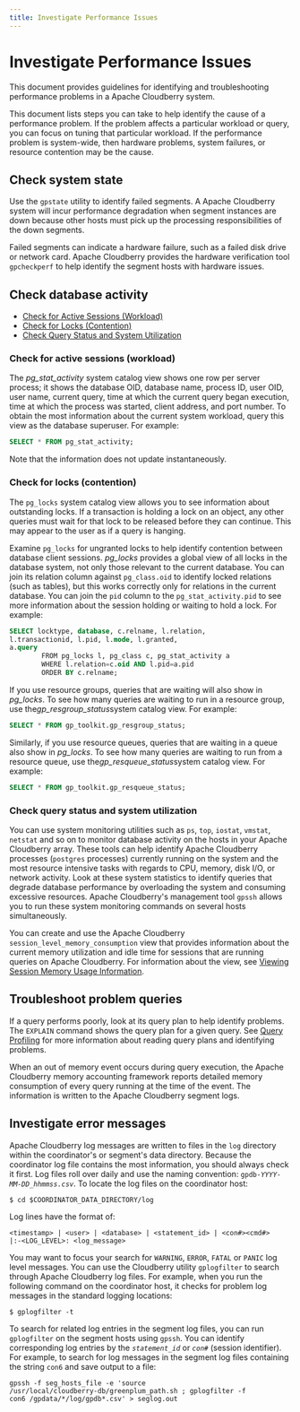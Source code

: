 ```yaml
---
title: Investigate Performance Issues
---
```


# Investigate Performance Issues

This document provides guidelines for identifying and troubleshooting performance problems in a Apache Cloudberry system.

This document lists steps you can take to help identify the cause of a performance problem. If the problem affects a particular workload or query, you can focus on tuning that particular workload. If the performance problem is system-wide, then hardware problems, system failures, or resource contention may be the cause.

## Check system state

Use the `gpstate` utility to identify failed segments. A Apache Cloudberry system will incur performance degradation when segment instances are down because other hosts must pick up the processing responsibilities of the down segments.

Failed segments can indicate a hardware failure, such as a failed disk drive or network card. Apache Cloudberry provides the hardware verification tool `gpcheckperf` to help identify the segment hosts with hardware issues.

## Check database activity

- [Check for Active Sessions (Workload)](#check-for-active-sessions-workload)
- [Check for Locks (Contention)](#check-for-locks-contention)
- [Check Query Status and System Utilization](#check-query-status-and-system-utilization)

### Check for active sessions (workload)

The *pg_stat_activity* system catalog view shows one row per server process; it shows the database OID, database name, process ID, user OID, user name, current query, time at which the current query began execution, time at which the process was started, client address, and port number. To obtain the most information about the current system workload, query this view as the database superuser. For example:

```sql
SELECT * FROM pg_stat_activity;
```

Note that the information does not update instantaneously.

### Check for locks (contention)

The `pg_locks` system catalog view allows you to see information about outstanding locks. If a transaction is holding a lock on an object, any other queries must wait for that lock to be released before they can continue. This may appear to the user as if a query is hanging.

Examine `pg_locks` for ungranted locks to help identify contention between database client sessions. *pg_locks* provides a global view of all locks in the database system, not only those relevant to the current database. You can join its relation column against `pg_class.oid` to identify locked relations (such as tables), but this works correctly only for relations in the current database. You can join the `pid` column to the `pg_stat_activity.pid` to see more information about the session holding or waiting to hold a lock. For example:

```sql
SELECT locktype, database, c.relname, l.relation, 
l.transactionid, l.pid, l.mode, l.granted, 
a.query 
        FROM pg_locks l, pg_class c, pg_stat_activity a 
        WHERE l.relation=c.oid AND l.pid=a.pid
        ORDER BY c.relname;
```

If you use resource groups, queries that are waiting will also show in *pg_locks*. To see how many queries are waiting to run in a resource group, use the*gp_resgroup_status*system catalog view. For example:

```sql
SELECT * FROM gp_toolkit.gp_resgroup_status;
```

Similarly, if you use resource queues, queries that are waiting in a queue also show in *pg_locks*. To see how many queries are waiting to run from a resource queue, use the*gp_resqueue_status*system catalog view. For example:

```sql
SELECT * FROM gp_toolkit.gp_resqueue_status;
```

### Check query status and system utilization

You can use system monitoring utilities such as `ps`, `top`, `iostat`, `vmstat`, `netstat` and so on to monitor database activity on the hosts in your Apache Cloudberry array. These tools can help identify Apache Cloudberry processes (`postgres` processes) currently running on the system and the most resource intensive tasks with regards to CPU, memory, disk I/O, or network activity. Look at these system statistics to identify queries that degrade database performance by overloading the system and consuming excessive resources. Apache Cloudberry's management tool `gpssh` allows you to run these system monitoring commands on several hosts simultaneously.

You can create and use the Apache Cloudberry `session_level_memory_consumption` view that provides information about the current memory utilization and idle time for sessions that are running queries on Apache Cloudberry. For information about the view, see [Viewing Session Memory Usage Information](managing/monitor.html).

## Troubleshoot problem queries

If a query performs poorly, look at its query plan to help identify problems. The `EXPLAIN` command shows the query plan for a given query. See [Query Profiling](query/topics/query-profiling.html) for more information about reading query plans and identifying problems.

When an out of memory event occurs during query execution, the Apache Cloudberry memory accounting framework reports detailed memory consumption of every query running at the time of the event. The information is written to the Apache Cloudberry segment logs.

## Investigate error messages

Apache Cloudberry log messages are written to files in the `log` directory within the coordinator's or segment's data directory. Because the coordinator log file contains the most information, you should always check it first. Log files roll over daily and use the naming convention: `gpdb-`*`YYYY`*`-`*`MM`*`-`*`DD_hhmmss.csv`*. To locate the log files on the coordinator host:

```shell
$ cd $COORDINATOR_DATA_DIRECTORY/log
```

Log lines have the format of:

```shell
<timestamp> | <user> | <database> | <statement_id> | <con#><cmd#> 
|:-<LOG_LEVEL>: <log_message>
```

You may want to focus your search for `WARNING`, `ERROR`, `FATAL` or `PANIC` log level messages. You can use the Cloudberry utility `gplogfilter` to search through Apache Cloudberry log files. For example, when you run the following command on the coordinator host, it checks for problem log messages in the standard logging locations:

```shell
$ gplogfilter -t
```

To search for related log entries in the segment log files, you can run `gplogfilter` on the segment hosts using `gpssh`. You can identify corresponding log entries by the *`statement_id`* or *`con`*`#` (session identifier). For example, to search for log messages in the segment log files containing the string `con6` and save output to a file:

```shell
gpssh -f seg_hosts_file -e 'source 
/usr/local/cloudberry-db/greenplum_path.sh ; gplogfilter -f 
con6 /gpdata/*/log/gpdb*.csv' > seglog.out
```
